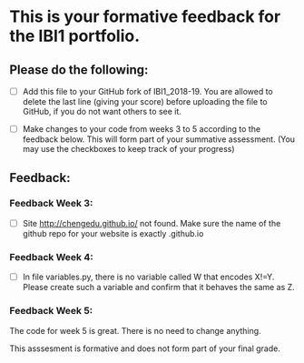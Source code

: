 # This is your formative feedback for the IBI1 portfolio.


## Please do the following:

- [ ] Add this file to your GitHub fork of IBI1_2018-19. You are allowed to delete the last line (giving your score) before uploading the file to GitHub, if you do not want others to see it. 
- [ ] Make changes to your code from weeks 3 to 5 according to the feedback below. This will form part of your summative assessment. (You may use the checkboxes to keep track of your progress) 


## Feedback:

### Feedback Week 3:

- [ ] Site http://chengedu.github.io/ not found. Make sure the name of the github repo for your website is exactly <username>.github.io 

### Feedback Week 4:

- [ ] In file variables.py, there is no variable called W that encodes X!=Y. Please create such a variable and confirm that it behaves the same as Z.

### Feedback Week 5:

The code for week 5 is great. There is no need to change anything.





This asssesment is formative and does not form part of your final grade. 










